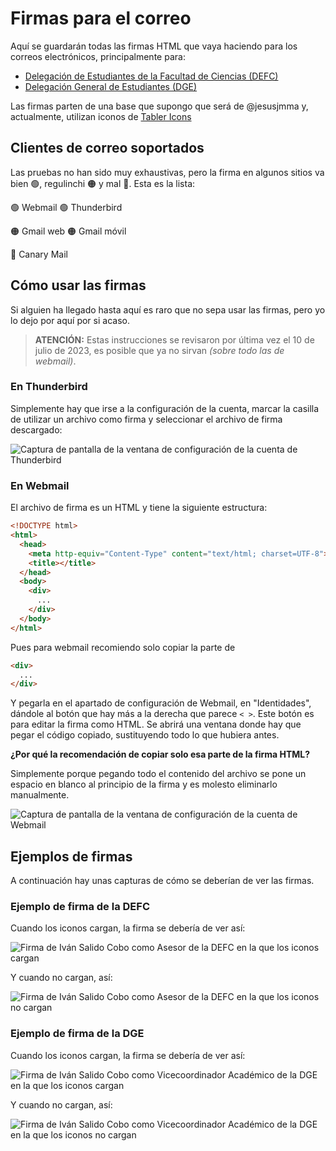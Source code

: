 # Firmas para el correo

Aquí se guardarán todas las firmas HTML que vaya haciendo para los correos electrónicos, principalmente para:
- [Delegación de Estudiantes de la Facultad de Ciencias (DEFC)](https://defc.ugr.es)
- [Delegación General de Estudiantes (DGE)](https://dge.ugr.es)

Las firmas parten de una base que supongo que será de @jesusjmma y, actualmente, utilizan iconos de [Tabler Icons](https://tabler-icons.io/)

## Clientes de correo soportados

Las pruebas no han sido muy exhaustivas, pero la firma en algunos sitios va bien :green_circle:, regulinchi :orange_circle: y mal :red_circle:. Esta es la lista:

:green_circle: Webmail
:green_circle: Thunderbird

:orange_circle: Gmail web
:orange_circle: Gmail móvil

:red_circle: Canary Mail

## Cómo usar las firmas

Si alguien ha llegado hasta aquí es raro que no sepa usar las firmas, pero yo lo dejo por aquí por si acaso.

> **ATENCIÓN:** Estas instrucciones se revisaron por última vez el 10 de julio de 2023, es posible que ya no sirvan *(sobre todo las de webmail)*.

### En Thunderbird

Simplemente hay que irse a la configuración de la cuenta, marcar la casilla de utilizar un archivo como firma y seleccionar el archivo de firma descargado:

![Captura de pantalla de la ventana de configuración de la cuenta de Thunderbird](img/thunderbird.png)

### En Webmail

El archivo de firma es un HTML y tiene la siguiente estructura:

```html
<!DOCTYPE html>
<html>
  <head>
    <meta http-equiv="Content-Type" content="text/html; charset=UTF-8">
    <title></title>
  </head>
  <body>
    <div>
      ...
    </div>
  </body>
</html>
```

Pues para webmail recomiendo solo copiar la parte de

```html
<div>
  ...
</div>
```

Y pegarla en el apartado de configuración de Webmail, en "Identidades", dándole al botón que hay más a la derecha que parece `< >`. Este botón es para editar la firma como HTML. Se abrirá una ventana donde hay que pegar el código copiado, sustituyendo todo lo que hubiera antes.

**¿Por qué la recomendación de copiar solo esa parte de la firma HTML?**

Simplemente porque pegando todo el contenido del archivo se pone un espacio en blanco al principio de la firma y es molesto eliminarlo manualmente.

![Captura de pantalla de la ventana de configuración de la cuenta de Webmail](img/thunderbird.png)

## Ejemplos de firmas

A continuación hay unas capturas de cómo se deberían de ver las firmas.

### Ejemplo de firma de la DEFC

Cuando los iconos cargan, la firma se debería de ver así:

![Firma de Iván Salido Cobo como Asesor de la DEFC en la que los iconos cargan](img/defc.png)

Y cuando no cargan, así:

![Firma de Iván Salido Cobo como Asesor de la DEFC en la que los iconos no cargan](img/defc-no-icons.png)

### Ejemplo de firma de la DGE

Cuando los iconos cargan, la firma se debería de ver así:

![Firma de Iván Salido Cobo como Vicecoordinador Académico de la DGE en la que los iconos cargan](img/dge.png)

Y cuando no cargan, así:

![Firma de Iván Salido Cobo como Vicecoordinador Académico de la DGE en la que los iconos no cargan](img/dge-no-icons.png)